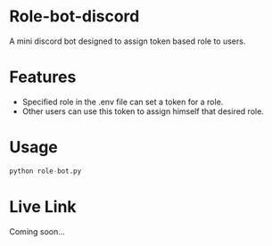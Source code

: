 # Role-bot-discord

A mini discord bot designed to assign token based role to users.

# Features
- Specified role in the .env file can set a token for a role.
- Other users can use this token to assign himself that desired role.

# Usage
```py
python role-bot.py
```
# Live Link
Coming soon...
